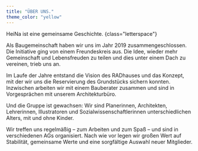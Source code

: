 ```yaml
---
title: "ÜBER UNS."
theme_color: "yellow"
---
```


HeiNa ist eine gemeinsame Geschichte.
{class="letterspace"}

Als Baugemeinschaft haben wir uns im Jahr 2019 zusammengeschlossen. Die Initiative ging
von einem Freundeskreis aus. Die Idee, wieder mehr Gemeinschaft und Lebensfreuden
zu teilen und dies unter einem Dach zu vereinen, trieb uns an.

Im Laufe der Jahre entstand die Vision des RADhauses und das Konzept, mit der wir uns die Reservierung
des Grundstücks sichern konnten. Inzwischen arbeiten wir mit einem Bauberater zusammen
und sind in Vorgesprächen mit unserem Architekturbüro.

Und die Gruppe ist gewachsen:
Wir sind Planerinnen, Architekten, Lehrerinnen, Illustratoren und Sozialwissenschaftlerinnen
unterschiedlichen Alters, mit und ohne Kinder.

Wir treffen uns regelmäßig – zum Arbeiten und zum Spaß – 
und sind in verschiedenen AGs organisiert. Nach wie vor legen wir großen Wert auf Stabilität,
gemeinsame Werte und eine sorgfältige Auswahl neuer Mitglieder.

